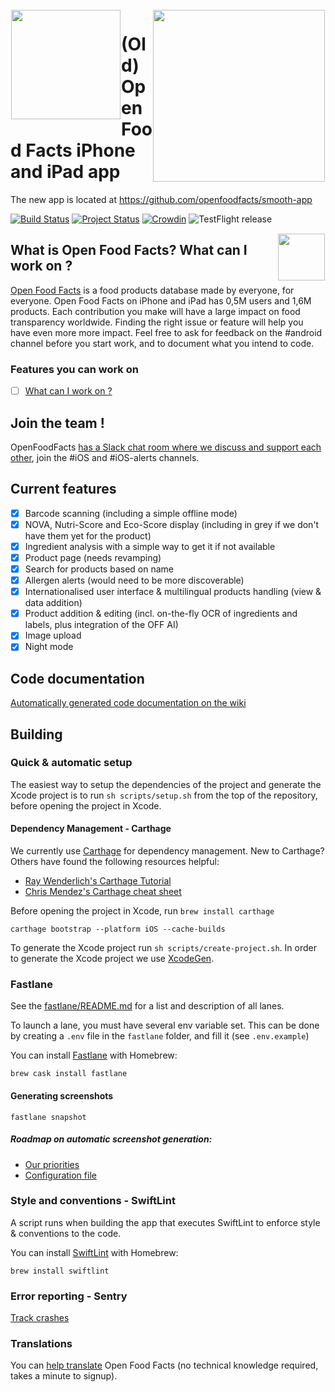 <img height='175' src="https://raw.githubusercontent.com/openfoodfacts/openfoodfacts-server/af910644fa356e30e22be876100e785cd8a9903f/html/images/misc/openfoodfacts-logo-en.svg" align="left" hspace="1" vspace="1">
<a href="https://apps.apple.com/app/open-food-facts/id588797948"><img height="275" src="https://static.openfoodfacts.org/images/ecoscore/ecoscore_iphone_lasagne.png" align="right" hspace="1" vspace="1"></a>

# (Old) Open Food Facts iPhone and iPad app

The new app is located at https://github.com/openfoodfacts/smooth-app

[![Build Status](https://travis-ci.org/openfoodfacts/openfoodfacts-ios.svg?branch=master)](https://travis-ci.org/openfoodfacts/openfoodfacts-ios)
[![Project Status](https://opensource.box.com/badges/active.svg)](http://opensource.box.com/badges)
[![Crowdin](https://d322cqt584bo4o.cloudfront.net/openfoodfacts/localized.svg)](https://translate.openfoodfacts.org)
![TestFlight release](https://github.com/openfoodfacts/openfoodfacts-ios/workflows/TestFlight%20release/badge.svg)
<br>


<img height="75" src="https://user-images.githubusercontent.com/7317008/43209852-4ca39622-904b-11e8-8ce1-cdc3aee76ae9.png" align="right" hspace="1" vspace="1">


## What is Open Food Facts? What can I work on ?

[Open Food Facts](https://world.openfoodfacts.org/) is a food products database made by everyone, for everyone.
Open Food Facts on iPhone and iPad has 0,5M users and 1,6M products. Each contribution you make will have a large impact on food transparency worldwide. Finding the right issue or feature will help you have even more more impact. Feel free to ask for feedback on the #android channel before you start work, and to document what you intend to code.

### Features you can work on
- [ ] [What can I work on ?](https://github.com/openfoodfacts/openfoodfacts-ios/issues/912)

## Join the team !

OpenFoodFacts [has a Slack chat room where we discuss and support each other](https://slack.openfoodfacts.org/), join the #iOS and #iOS-alerts channels. 

## Current features

- [x] Barcode scanning (including a simple offline mode)
- [x] NOVA, Nutri-Score and Eco-Score display (including in grey if we don't have them yet for the product)
- [x] Ingredient analysis with a simple way to get it if not available
- [x] Product page (needs revamping)
- [x] Search for products based on name
- [x] Allergen alerts (would need to be more discoverable)
- [x] Internationalised user interface & multilingual products handling (view & data addition)
- [x] Product addition & editing (incl. on-the-fly OCR of ingredients and labels, plus integration of the OFF AI)
- [x] Image upload
- [x] Night mode

## Code documentation
[Automatically generated code documentation on the wiki](https://github.com/openfoodfacts/openfoodfacts-ios/wiki/)

## Building

### Quick & automatic setup
The easiest way to setup the dependencies of the project and generate the Xcode project is to run `sh scripts/setup.sh` from the top of the repository, before opening the project in Xcode. 

#### Dependency Management - Carthage

We currently use [Carthage](https://github.com/Carthage/Carthage) for dependency management.
New to Carthage? Others have found the following resources helpful:
* [Ray Wenderlich's Carthage Tutorial](https://www.raywenderlich.com/416-carthage-tutorial-getting-started)
* [Chris Mendez's Carthage cheat sheet](https://www.chrisjmendez.com/2016/10/30/carthage-cheat-sheet/)

Before opening the project in Xcode, run 
`
brew install carthage
`

`
carthage bootstrap --platform iOS --cache-builds
`

To generate the Xcode project run `sh scripts/create-project.sh`.
In order to generate the Xcode project we use [XcodeGen](https://www.github.com/yonaskolb/XcodeGen).
  
### Fastlane
See the [fastlane/README.md](fastlane/README.md) for a list and description of all lanes. 

To launch a lane, you must have several env variable set. This can be done by creating a `.env` file in the `fastlane` folder, and fill it (see `.env.example`)

You can install [Fastlane](https://github.com/fastlane/fastlane) with Homebrew:
```
brew cask install fastlane
```
#### Generating screenshots
```
fastlane snapshot 
```
##### Roadmap on automatic screenshot generation:
* [Our priorities](https://github.com/openfoodfacts/openfoodfacts-ios/issues/913)
* [Configuration file](https://github.com/openfoodfacts/openfoodfacts-ios/blob/01ea37e5247978a52d491181bb7dd2fb384214af/Snapshots/SnapshotConfiguration.swift)

### Style and conventions - SwiftLint

A script runs when building the app that executes SwiftLint to enforce style & conventions to the code.

You can install [SwiftLint](https://github.com/realm/SwiftLint/) with Homebrew:
```
brew install swiftlint
```

### Error reporting - Sentry
[Track crashes](https://sentry.io/organizations/openfoodfacts/issues/?project=5276492)

### Translations

You can [help translate](https://translate.openfoodfacts.org) Open Food Facts (no technical knowledge required, takes a minute to signup).
